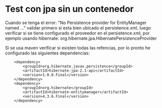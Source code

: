 # Test con jpa sin un contenedor

Cuando se tenga el error: "No Persistence provider for EntityManager named ..." validar primero si esta bien ubicado el persistence.xml, luego verificar si se tiene configurado el proveedor en el persistence.xml, por ejemplo usando hibernate:
<provider>org.hibernate.jpa.HibernatePersistenceProvider</provider>

Si se usa maven verificar si existen todas las refencias, por lo pronto he configurado las siguientes dependencias: 

		<dependency>
			<groupId>org.hibernate.javax.persistence</groupId>
			<artifactId>hibernate-jpa-2.1-api</artifactId>
			<version>1.0.0.Final</version>
		</dependency>
		<dependency>
			<groupId>org.hibernate</groupId>
			<artifactId>hibernate-entitymanager</artifactId>
			<version>4.3.6.Final</version>
		</dependency>
